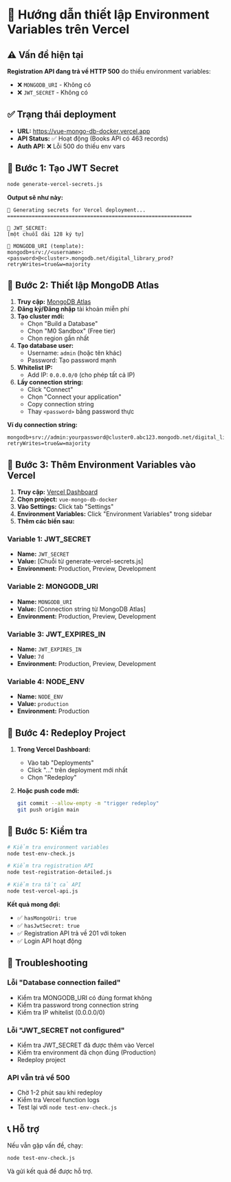 # 🚀 Hướng dẫn thiết lập Environment Variables trên Vercel

## ⚠️ Vấn đề hiện tại

**Registration API đang trả về HTTP 500** do thiếu environment variables:
- ❌ `MONGODB_URI` - Không có
- ❌ `JWT_SECRET` - Không có

## ✅ Trạng thái deployment

- **URL:** https://vue-mongo-db-docker.vercel.app
- **API Status:** ✅ Hoạt động (Books API có 463 records)
- **Auth API:** ❌ Lỗi 500 do thiếu env vars

## 🔧 Bước 1: Tạo JWT Secret

```bash
node generate-vercel-secrets.js
```

**Output sẽ như này:**
```
🔐 Generating secrets for Vercel deployment...
============================================================

📝 JWT_SECRET:
[một chuỗi dài 128 ký tự]

📝 MONGODB_URI (template):
mongodb+srv://<username>:<password>@<cluster>.mongodb.net/digital_library_prod?retryWrites=true&w=majority
```

## 🔧 Bước 2: Thiết lập MongoDB Atlas

1. **Truy cập:** [MongoDB Atlas](https://cloud.mongodb.com/)
2. **Đăng ký/Đăng nhập** tài khoản miễn phí
3. **Tạo cluster mới:**
   - Chọn "Build a Database"
   - Chọn "M0 Sandbox" (Free tier)
   - Chọn region gần nhất
4. **Tạo database user:**
   - Username: `admin` (hoặc tên khác)
   - Password: Tạo password mạnh
5. **Whitelist IP:**
   - Add IP: `0.0.0.0/0` (cho phép tất cả IP)
6. **Lấy connection string:**
   - Click "Connect"
   - Chọn "Connect your application"
   - Copy connection string
   - Thay `<password>` bằng password thực

**Ví dụ connection string:**
```
mongodb+srv://admin:yourpassword@cluster0.abc123.mongodb.net/digital_library_prod?retryWrites=true&w=majority
```

## 🔧 Bước 3: Thêm Environment Variables vào Vercel

1. **Truy cập:** [Vercel Dashboard](https://vercel.com/dashboard)
2. **Chọn project:** `vue-mongo-db-docker`
3. **Vào Settings:** Click tab "Settings"
4. **Environment Variables:** Click "Environment Variables" trong sidebar
5. **Thêm các biến sau:**

### Variable 1: JWT_SECRET
- **Name:** `JWT_SECRET`
- **Value:** [Chuỗi từ generate-vercel-secrets.js]
- **Environment:** Production, Preview, Development

### Variable 2: MONGODB_URI
- **Name:** `MONGODB_URI`
- **Value:** [Connection string từ MongoDB Atlas]
- **Environment:** Production, Preview, Development

### Variable 3: JWT_EXPIRES_IN
- **Name:** `JWT_EXPIRES_IN`
- **Value:** `7d`
- **Environment:** Production, Preview, Development

### Variable 4: NODE_ENV
- **Name:** `NODE_ENV`
- **Value:** `production`
- **Environment:** Production

## 🔧 Bước 4: Redeploy Project

1. **Trong Vercel Dashboard:**
   - Vào tab "Deployments"
   - Click "..." trên deployment mới nhất
   - Chọn "Redeploy"

2. **Hoặc push code mới:**
   ```bash
   git commit --allow-empty -m "trigger redeploy"
   git push origin main
   ```

## 🧪 Bước 5: Kiểm tra

```bash
# Kiểm tra environment variables
node test-env-check.js

# Kiểm tra registration API
node test-registration-detailed.js

# Kiểm tra tất cả API
node test-vercel-api.js
```

**Kết quả mong đợi:**
- ✅ `hasMongoUri: true`
- ✅ `hasJwtSecret: true`
- ✅ Registration API trả về 201 với token
- ✅ Login API hoạt động

## 🎯 Troubleshooting

### Lỗi "Database connection failed"
- Kiểm tra MONGODB_URI có đúng format không
- Kiểm tra password trong connection string
- Kiểm tra IP whitelist (0.0.0.0/0)

### Lỗi "JWT_SECRET not configured"
- Kiểm tra JWT_SECRET đã được thêm vào Vercel
- Kiểm tra environment đã chọn đúng (Production)
- Redeploy project

### API vẫn trả về 500
- Chờ 1-2 phút sau khi redeploy
- Kiểm tra Vercel function logs
- Test lại với `node test-env-check.js`

## 📞 Hỗ trợ

Nếu vẫn gặp vấn đề, chạy:
```bash
node test-env-check.js
```

Và gửi kết quả để được hỗ trợ.